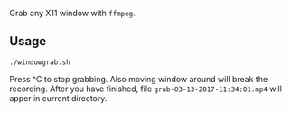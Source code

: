 Grab any X11 window with `ffmpeg`.

Usage
-----

    ./windowgrab.sh

Press ^C to stop grabbing. Also moving window around will break the recording.
After you have finished, file `grab-03-13-2017-11:34:01.mp4` will apper in current directory.
